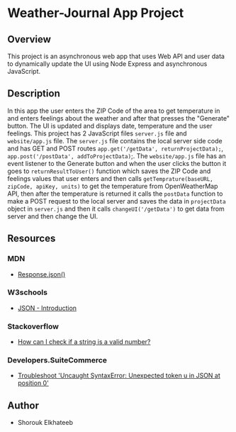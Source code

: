 
# Weather-Journal App Project

## Overview
This project is an asynchronous web app that uses Web API and user data to dynamically update the UI using Node Express and asynchronous JavaScript. 

## Description
In this app the user enters the ZIP Code of the area to get temperature in and enters feelings about the weather and after that presses the "Generate" button. The UI is updated and displays date, temperature and the user feelings.
This project has 2 JavaScript files `server.js` file and `website/app.js` file.
The `server.js` file contains the local server side code and has GET and POST routes `app.get('/getData', returnProjectData);`, `app.post('/postData', addToProjectData)`;.
The `website/app.js` file has an event listener to the Generate button and when the user clicks the button it goes to `returnResultToUser()` function which saves the ZIP Code and feelings values that user enters and then calls `getTemprature(baseURL, zipCode, apiKey, units)` to get the temperature from OpenWeatherMap API, then after the temperature is returned it calls the `postData` function to make a POST request to the local server and saves the data in `projectData` object in `server.js` and then it calls `changeUI('/getData')` to get data from server and then change the UI.

## Resources
### MDN
- [Response.json()](https://developer.mozilla.org/en-US/docs/Web/API/Response/json)

### W3schools
- [JSON - Introduction](https://www.w3schools.com/js/js_json_intro.asp)

### Stackoverflow
- [How can I check if a string is a valid number?](https://stackoverflow.com/questions/175739/how-can-i-check-if-a-string-is-a-valid-number)

### Developers.SuiteCommerce
- [Troubleshoot 'Uncaught SyntaxError: Unexpected token u in JSON at position 0'](https://developers.suitecommerce.com/troubleshooting-uncaught-syntaxerror-unexpected-token-u-in-json-at-position-0.html)

## Author
- Shorouk Elkhateeb